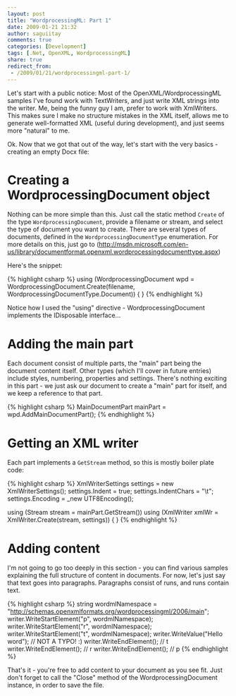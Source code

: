 ```yaml
---
layout: post
title: "WordprocessingML: Part 1"
date: 2009-01-21 21:32
author: saguiitay
comments: true
categories: [Development]
tags: [.Net, OpenXML, WordprocessingML]
share: true
redirect_from:
 - /2009/01/21/wordprocessingml-part-1/
---
```

Let's start with a public notice: Most of the OpenXML/WordprocessingML samples I've found work with TextWriters, 
and just write XML strings into the writer. Me, being the funny guy I am, prefer to work with XmlWriters. 
This makes sure I make no structure mistakes in the XML itself, allows me to generate well-formatted XML (useful during development),
and just seems more "natural" to me.

Ok. Now that we got that out of the way, let's start with the very basics - creating an empty Docx file:

# Creating a WordprocessingDocument object

Nothing can be more simple than this. Just call the static method `Create` of the type `WordprocessingDocument`, provide a filename or stream, 
and select the type of document you want to create. There are several types of documents, defined in the `WordprocessingDocumentType` enumeration. 
For more details on this, just go to (http://msdn.microsoft.com/en-us/library/documentformat.openxml.wordprocessingdocumenttype.aspx)

Here's the snippet:

{% highlight csharp %}
using (WordprocessingDocument wpd = WordprocessingDocument.Create(filename, WordprocessingDocumentType.Document))
{
}
{% endhighlight %}

Notice how I used the "using" directive - WordprocessingDocument implements the IDisposable interface...

# Adding the main part

Each document consist of multiple parts, the "main" part being the document content itself. 
Other types (which I'll cover in future entries) include styles, numbering, properties and settings. 
There's nothing exciting in this part - we just ask our document to create a "main" part for itself, and we keep a reference to that part.

{% highlight csharp %}
MainDocumentPart mainPart = wpd.AddMainDocumentPart();
{% endhighlight %}

# Getting an XML writer

Each part implements a `GetStream` method, so this is mostly boiler plate code:

{% highlight csharp %}
XmlWriterSettings settings = new XmlWriterSettings();
settings.Indent = true;
settings.IndentChars = "\t";
settings.Encoding = _new UTF8Encoding();

using (Stream stream = mainPart.GetStream())
using (XmlWriter xmlWr = XmlWriter.Create(stream, settings))
{
}
{% endhighlight %}

# Adding content

I'm not going to go too deeply in this section - you can find various samples explaining the full structure of content in documents. 
For now, let's just say that text goes into paragraphs. Paragraphs consist of runs, and runs contain text.

{% highlight csharp %}
string wordmlNamespace = "http://schemas.openxmlformats.org/wordprocessingml/2006/main";
writer.WriteStartElement("p", wordmlNamespace);
writer.WriteStartElement("r", wordmlNamespace);
writer.WriteStartElement("t", wordmlNamespace);
writer.WriteValue("Hello word"); // NOT A TYPO! :)
writer.WriteEndElement(); // t
writer.WriteEndElement(); // r
writer.WriteEndElement(); // p
{% endhighlight %}

That's it - you're free to add content to your document as you see fit. Just don't forget to call the "Close" method of the WordprocessingDocument 
instance, in order to save the file.
